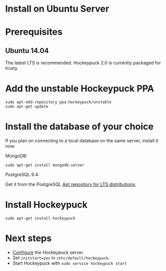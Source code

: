 # Install on Ubuntu Server

# Prerequisites

## Ubuntu 14.04
The latest LTS is recommended. Hockeypuck 2.0 is currently packaged for trusty.

# Add the unstable Hockeypuck PPA

```
sudo apt-add-repository ppa:hockeypuck/unstable
sudo apt-get update
```

# Install the database of your choice
If you plan on connecting to a local database on the same server, install it now:

MongoDB:

`sudo apt-get install mongodb-server`

PostgreSQL 9.4:

Get it from the PostgreSQL [Apt repository for LTS distributions](http://www.postgresql.org/download/linux/ubuntu/).

# Install Hockeypuck

`sudo apt-get install hockeypuck`

# Next steps

* [Configure](configuration.md) the Hockeypuck server.
* Set `initstart=yes` in `/etc/default/hockeypuck`.
* Start Hockeypuck with `sudo service hockeypuck start`

